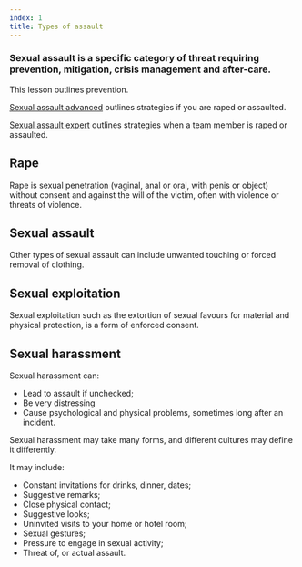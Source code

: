 ```yaml
---
index: 1
title: Types of assault
---
```

### Sexual assault is a specific category of threat requiring prevention, mitigation, crisis management and after-care. 

This lesson outlines prevention. 

[Sexual assault advanced](umbrella://lesson/sexual-assault/1) outlines strategies if you are raped or assaulted.

[Sexual assault expert](umbrella://lesson/sexual-assault/2) outlines strategies when a team member is raped or assaulted.

## Rape

Rape is sexual penetration (vaginal, anal or oral, with penis or object) without consent and against the will of the victim, often with violence or threats of violence. 

## Sexual assault

Other types of sexual assault can include unwanted touching or forced removal of clothing.   

## Sexual exploitation

Sexual exploitation such as the extortion of sexual favours for material and physical protection, is a form of enforced consent. 

## Sexual harassment

Sexual harassment can:

*	Lead to assault if unchecked;
*  	Be very distressing 
*	Cause psychological and physical problems, sometimes long after an incident. 

Sexual harassment may take many forms, and different cultures may define it differently.

It may include: 

*	Constant invitations for drinks, dinner, dates;
*	Suggestive remarks;
*	Close physical contact;
*	Suggestive looks;
*	Uninvited visits to your home or hotel room;
*	Sexual gestures;
*	Pressure to engage in sexual activity;
*	Threat of, or actual assault.